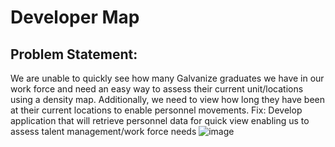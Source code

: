 # Developer Map
## Problem Statement:
We are unable to quickly see how many Galvanize graduates we have in our work force and need an easy way to assess their current unit/locations using a density map. Additionally, we need to view how long they have been at their current locations to enable personnel movements.
Fix: Develop application that will retrieve personnel data for quick view enabling us to assess talent management/work force needs
![image](https://github.com/td8end/DevMap/assets/125446030/214206ad-029f-4d71-9a19-42648612823e)